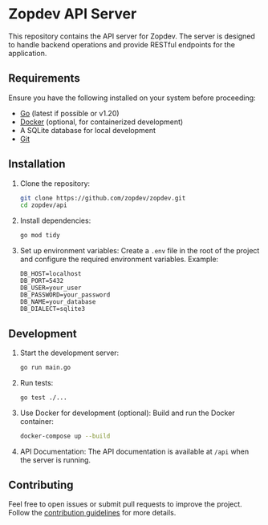 # Zopdev API Server

This repository contains the API server for Zopdev. The server is designed to handle backend operations and provide RESTful endpoints for the application.

## Requirements

Ensure you have the following installed on your system before proceeding:

- [Go](https://golang.org/) (latest if possible or v1.20)
- [Docker](https://www.docker.com/) (optional, for containerized development)
- A SQLite database for local development
- [Git](https://git-scm.com/)

## Installation

1. Clone the repository:
    ```bash
    git clone https://github.com/zopdev/zopdev.git
    cd zopdev/api
    ```

2. Install dependencies:
    ```bash
    go mod tidy
    ```

3. Set up environment variables:
    Create a `.env` file in the root of the project and configure the required environment variables. Example:
    ```env
    DB_HOST=localhost
    DB_PORT=5432
    DB_USER=your_user
    DB_PASSWORD=your_password
    DB_NAME=your_database
    DB_DIALECT=sqlite3
    ```

## Development

1. Start the development server:
    ```bash
    go run main.go
    ```

2. Run tests:
    ```bash
    go test ./...
    ```

3. Use Docker for development (optional):
    Build and run the Docker container:
    ```bash
    docker-compose up --build
    ```

4. API Documentation:
    The API documentation is available at `/api` when the server is running.

## Contributing

Feel free to open issues or submit pull requests to improve the project. Follow the [contribution guidelines](../CONTRIBUTING.md) for more details.
